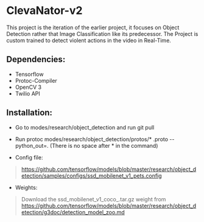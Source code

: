 # ClevaNator-v2

This project is the iteration of the earlier project, it focuses on Object Detection rather that Image Classification like its predecessor. The Project is custom trained to detect violent actions in the video in Real-Time.

## Dependencies:
- Tensorflow
- Protoc-Compiler
- OpenCV 3
- Twilio API


## Installation:
- Go to modes/research/object_detection and run git pull
- Run protoc modes/research/object_detection/protos/* .proto --python_out=. (There is no space after * in the command)





- Config file:
> https://github.com/tensorflow/models/blob/master/research/object_detection/samples/configs/ssd_mobilenet_v1_pets.config

- Weights:
> Download the ssd_mobilenet_v1_coco_<timestamp>.tar.gz weight from https://github.com/tensorflow/models/blob/master/research/object_detection/g3doc/detection_model_zoo.md
